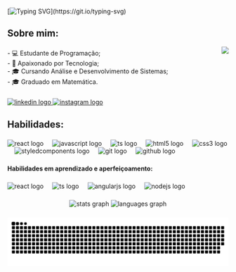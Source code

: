 
###

[![Typing SVG](https://readme-typing-svg.herokuapp.com?font=Lilita+One&size=35&duration=4000&pause=500&color=57A4FC&width=435&lines=%F0%9F%91%8B+Ol%C3%A1%2C+eu+sou+o+Tiago!+;Seja+bem+vindo(a)!)](https://git.io/typing-svg)


###

<h2 align="left">Sobre mim:</h2>
<img align="right" height="180" src="https://i.pinimg.com/originals/21/11/61/21116158daaeb1459b4ec0758505e1ad.gif"  />

###

<p align="left">- 💻 Estudante de Programação;<br>- 🌱 Apaixonado por Tecnologia;<br>- 🎓 Cursando Análise e Desenvolvimento de Sistemas; <br>- 🎓 Graduado em Matemática.</p>

###

<div align="left">
  <a href="https://www.linkedin.com/in/tiagootome/" target="_blank">
    <img src="https://raw.githubusercontent.com/maurodesouza/profile-readme-generator/master/src/assets/icons/social/linkedin/default.svg" width="52" height="40" alt="linkedin logo"  />
  </a>
  <a href="https://www.instagram.com/tiagootome" target="_blank">
    <img src="https://raw.githubusercontent.com/maurodesouza/profile-readme-generator/master/src/assets/icons/social/instagram/default.svg" width="52" height="40" alt="instagram logo"  />
  </a>
</div>

###

<h2 align="left">Habilidades:</h2>

###

<div align="left">
  <img src="https://skillicons.dev/icons?i=react" height="40" alt="react logo"  />
  <img width="12" />
  <img src="https://skillicons.dev/icons?i=js" height="40" alt="javascript logo"  />
  <img width="12" />
  <img src="https://skillicons.dev/icons?i=ts" height="40" alt="ts logo"  />
  <img width="12" />
  <img src="https://skillicons.dev/icons?i=html" height="40" alt="html5 logo"  />
  <img width="12" />
  <img src="https://skillicons.dev/icons?i=css" height="40" alt="css3 logo"  />
  <img width="12" />
  <img src="https://skillicons.dev/icons?i=styledcomponents" height="40" alt="styledcomponents logo"  />
  <img width="12" />
  <img src="https://skillicons.dev/icons?i=git" height="40" alt="git logo"  />
  <img width="12" />
  <img src="https://skillicons.dev/icons?i=github" height="40" alt="github logo"  />
</div>

###

<h4 align="left">Habilidades em aprendizado e aperfeiçoamento:</h4>

###

<div align="left">
  <img src="https://skillicons.dev/icons?i=react" height="40" alt="react logo"  />
  <img width="12" />
  <img src="https://skillicons.dev/icons?i=ts" height="40" alt="ts logo"  />
  <img width="12" />
  <img src="https://skillicons.dev/icons?i=angular" height="40" alt="angularjs logo"  />
  <img width="12" />
  <img src="https://skillicons.dev/icons?i=nodejs" height="40" alt="nodejs logo"  />
</div>

###

<div align="center">
  <img src="https://github-readme-stats.vercel.app/api?username=tiagoolima&hide_title=false&hide_rank=false&show_icons=true&include_all_commits=true&count_private=true&disable_animations=false&theme=github_dark&locale=pt-br&hide_border=false&order=1" height="150" alt="stats graph"  />
  <img src="https://github-readme-stats.vercel.app/api/top-langs?username=tiagoolima&locale=pt-br&hide_title=false&layout=compact&card_width=320&langs_count=5&theme=github_dark&hide_border=false&order=2" height="150" alt="languages graph"  />
</div>

###

<picture align="center">
  <source media="(prefers-color-scheme: dark)" srcset="https://raw.githubusercontent.com/tiagoolima/tiagoolima/output/github-contribution-grid-snake-dark.svg">
  <source media="(prefers-color-scheme: light)" srcset="https://raw.githubusercontent.com/tiagoolima/tiagoolima/output/github-contribution-grid-snake-dark.svg">
  <img align="center" alt="github contribution grid snake animation" src="https://raw.githubusercontent.com/tiagoolima/tiagoolima/output/github-contribution-grid-snake.svg">
</picture>

###
